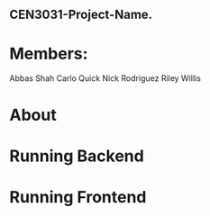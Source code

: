## CEN3031-Project-Name.

# Members:
Abbas Shah
Carlo Quick
Nick Rodriguez
Riley Willis

# About

# Running Backend

# Running Frontend
